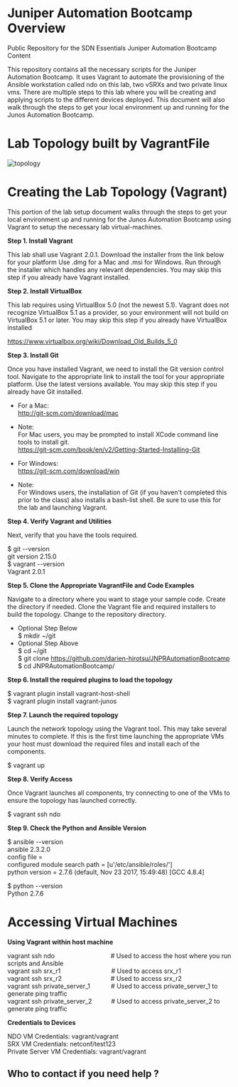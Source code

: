 # Juniper Automation Bootcamp Overview
Public Repository for the SDN Essentials Juniper Automation Bootcamp Content

This repository contains all the necessary scripts for the Juniper Automation Bootcamp. It uses Vagrant to automate the provisioning of the Ansible workstation called ndo on this lab, two vSRXs and two private linux vms. There are multiple steps to this lab where you will be creating and applying scripts to the different devices deployed. This document will also walk through the steps to get your local environment up and running for the Junos Automation Bootcamp.


# Lab Topology built by VagrantFile

![topology](https://user-images.githubusercontent.com/19932683/35638353-e4e1520e-0684-11e8-9edb-c760cbd8d503.png)

# Creating the Lab Topology (Vagrant)

This portion of the lab setup document walks through the steps to get your local environment up and running for the Junos Automation Bootcamp using Vagrant to setup the necessary lab virtual-machines.

<p><strong> Step 1. Install Vagrant </strong></p>

This lab shall use Vagrant 2.0.1. Download the installer from the link below for your platform Use .dmg for a Mac and .msi for Windows. Run through the installer which handles any relevant dependencies. You may skip this step if you already have Vagrant installed.

<p><strong> Step 2. Install VirtualBox </strong></p>

This lab requires using VirtualBox 5.0 (not the newest 5.1). Vagrant does not recognize VirtualBox 5.1 as a provider, so your environment will not build on VirtualBox 5.1 or later. You may skip this step if you already have VirtualBox installed

https://www.virtualbox.org/wiki/Download_Old_Builds_5_0

<p><strong> Step 3. Install Git</strong></p>
 
 Once you have installed Vagrant, we need to install the Git version control tool. Navigate to the
 appropriate link to install the tool for your appropriate platform. Use the latest versions available.
 You may skip this step if you already have Git installed.
 
 * For a Mac: <br />
  http://git-scm.com/download/mac
 * Note: <br />
  For Mac users, you may be prompted to install XCode command line tools to install git. <br />
  https://git-scm.com/book/en/v2/Getting-Started-Installing-Git
  
  * For Windows: <br />
  https://git-scm.com/download/win
  * Note: <br />
  For Windows users, the installation of Git (if you haven't completed this prior to the class) also installs a bash-list shell. Be sure to use this for the lab and launching Vagrant.
 
 <p><strong>Step 4.  Verify Vagrant and Utilities</strong></p>
 
Next, verify that you have the tools required.

$ git --version <br />
git version 2.15.0 <br />
$ vagrant --version <br />
Vagrant 2.0.1

<p><strong>Step 5. Clone the Appropriate VagrantFile and Code Examples </strong></p>
 
 Navigate to a directory where you want to stage your sample code. Create the directory if needed. Clone the Vagrant file and required installers to build the topology. Change to the repository directory.
 
*  Optional Step Below <br />
$ mkdir ~/git <br />
* Optional Step Above <br />
$ cd ~/git <br />
$ git clone https://github.com/darien-hirotsu/JNPRAutomationBootcamp  <br />
$ cd JNPRAutomationBootcamp/ <br />
 
<p><strong>Step 6. Install the required plugins to load the topology </strong></p>
 
$ vagrant plugin install vagrant-host-shell <br />
$ vagrant plugin install vagrant-junos <br />

<p><strong>Step 7. Launch the required topology  </strong></p>
 
Launch the network topology using the Vagrant tool. This may take several minutes to complete. If this is the first time launching the appropriate VMs your host must download the required files and install each of the components. <br />
 
 $ vagrant up

<p><strong>Step 8. Verify Access </strong></p>

Once Vagrant launches all components, try connecting to one of the VMs to ensure the topology has launched correctly.

$ vagrant ssh ndo

<p><strong>Step 9. Check the Python and Ansible Version </strong></p>

$ ansible --version <br />
ansible 2.3.2.0 <br />
  config file = <br />
  configured module search path = [u'/etc/ansible/roles/'] <br />
  python version = 2.7.6 (default, Nov 23 2017, 15:49:48) [GCC 4.8.4] <br />
  
  $ python --version <br />
  Python 2.7.6



# Accessing Virtual Machines

<p><strong>Using Vagrant within host machine</strong></p>

<p>
vagrant ssh ndo               &nbsp;&nbsp;&nbsp;&nbsp;&nbsp;&nbsp;&nbsp;&nbsp;&nbsp;&nbsp;&nbsp;&nbsp;&nbsp;&nbsp;&nbsp;&nbsp;&nbsp;&nbsp;&nbsp;&nbsp;&nbsp;&nbsp;&nbsp;&nbsp;&nbsp;&nbsp;&nbsp;&nbsp;&nbsp;&nbsp; # Used to access the host where you run scripts and Ansible <br />
vagrant ssh srx_r1            &nbsp;&nbsp;&nbsp;&nbsp;&nbsp;&nbsp;&nbsp;&nbsp;&nbsp;&nbsp;&nbsp;&nbsp;&nbsp;&nbsp;&nbsp;&nbsp;&nbsp;&nbsp;&nbsp;&nbsp;&nbsp;&nbsp;&nbsp;&nbsp;&nbsp;&nbsp;&nbsp;&nbsp;# Used to access srx_r1 <br />
vagrant ssh srx_r2            &nbsp;&nbsp;&nbsp;&nbsp;&nbsp;&nbsp;&nbsp;&nbsp;&nbsp;&nbsp;&nbsp;&nbsp;&nbsp;&nbsp;&nbsp;&nbsp;&nbsp;&nbsp;&nbsp;&nbsp;&nbsp;&nbsp;&nbsp;&nbsp;&nbsp;&nbsp;&nbsp;# Used to access srx_r2 <br />
vagrant ssh private_server_1  &nbsp;&nbsp;&nbsp;&nbsp;&nbsp;&nbsp;&nbsp;&nbsp;&nbsp;&nbsp;&nbsp;# Used to access private_server_1 to generate ping traffic <br />
vagrant ssh private_server_2  &nbsp;&nbsp;&nbsp;&nbsp;&nbsp;&nbsp;&nbsp;&nbsp;&nbsp;&nbsp;# Used to access private_server_2 to generate ping traffic <br />
 <p>

<p><strong> Credentials to Devices </strong></p>

NDO VM Credentials: vagrant/vagrant <br />
SRX VM Credentials: netconf/test123 <br />
Private Server VM Credentials: vagrant/vagrant

  


## Who to contact if you need help ?
